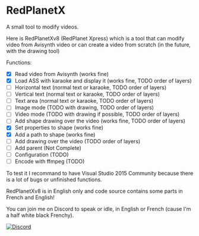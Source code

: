 # RedPlanetX
A small tool to modify videos.

Here is RedPlanetXv8 (RedPlanet Xpress) which is a tool that can modify video from Avisynth video or can create a video from scratch (in the future, with the drawing tool)

Functions:

- [x] Read video from Avisynth (works fine)
- [x] Load ASS with karaoke and display it (works fine, TODO order of layers)
- [ ] Horizontal text (normal text or karaoke, TODO order of layers)
- [ ] Vertical text (normal text or karaoke, TODO order of layers)
- [ ] Text area (normal text or karaoke, TODO order of layers)
- [ ] Image mode (TODO with drawing, TODO order of layers)
- [ ] Video mode (TODO with drawing if possible, TODO order of layers)
- [ ] Add shape drawing over the video (works fine, TODO order of layers)
- [x] Set properties to shape (works fine)
- [x] Add a path to shape (works fine)
- [ ] Add drawing over the video (TODO order of layers)
- [ ] Add parent (Not Complete)
- [ ] Configuration (TODO)
- [ ] Encode with ffmpeg (TODO)

To test it I recommand to have Visual Studio 2015 Community because there is a lot of bugs or unfinished functions.
 
RedPlanetXv8 is in English only and code source contains some parts in French and English!

You can join me on Discord to speak or idle, in English or French (cause I'm a half white black Frenchy).

[![Discord](https://github.com/user-attachments/assets/99ec6536-7624-41c1-afd1-7993fc4a1e25)](https://discord.gg/ef8xvA9wsF)
